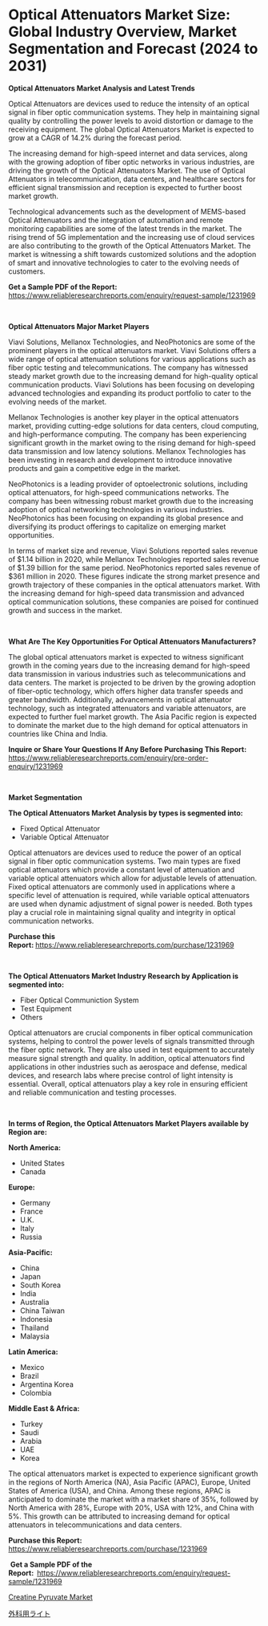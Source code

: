 <p><h1>Optical Attenuators Market Size: Global Industry Overview, Market Segmentation and Forecast (2024 to 2031)</h1></p><p><strong>Optical Attenuators Market Analysis and Latest Trends</strong></p>
<p><p>Optical Attenuators are devices used to reduce the intensity of an optical signal in fiber optic communication systems. They help in maintaining signal quality by controlling the power levels to avoid distortion or damage to the receiving equipment. The global Optical Attenuators Market is expected to grow at a CAGR of 14.2% during the forecast period. </p><p>The increasing demand for high-speed internet and data services, along with the growing adoption of fiber optic networks in various industries, are driving the growth of the Optical Attenuators Market. The use of Optical Attenuators in telecommunication, data centers, and healthcare sectors for efficient signal transmission and reception is expected to further boost market growth.</p><p>Technological advancements such as the development of MEMS-based Optical Attenuators and the integration of automation and remote monitoring capabilities are some of the latest trends in the market. The rising trend of 5G implementation and the increasing use of cloud services are also contributing to the growth of the Optical Attenuators Market. The market is witnessing a shift towards customized solutions and the adoption of smart and innovative technologies to cater to the evolving needs of customers.</p></p>
<p><strong>Get a Sample PDF of the Report:&nbsp;</strong> <a href="https://www.reliableresearchreports.com/enquiry/request-sample/1231969">https://www.reliableresearchreports.com/enquiry/request-sample/1231969</a></p>
<p>&nbsp;</p>
<p><strong>Optical Attenuators Major Market Players</strong></p>
<p><p>Viavi Solutions, Mellanox Technologies, and NeoPhotonics are some of the prominent players in the optical attenuators market. Viavi Solutions offers a wide range of optical attenuation solutions for various applications such as fiber optic testing and telecommunications. The company has witnessed steady market growth due to the increasing demand for high-quality optical communication products. Viavi Solutions has been focusing on developing advanced technologies and expanding its product portfolio to cater to the evolving needs of the market.</p><p>Mellanox Technologies is another key player in the optical attenuators market, providing cutting-edge solutions for data centers, cloud computing, and high-performance computing. The company has been experiencing significant growth in the market owing to the rising demand for high-speed data transmission and low latency solutions. Mellanox Technologies has been investing in research and development to introduce innovative products and gain a competitive edge in the market.</p><p>NeoPhotonics is a leading provider of optoelectronic solutions, including optical attenuators, for high-speed communications networks. The company has been witnessing robust market growth due to the increasing adoption of optical networking technologies in various industries. NeoPhotonics has been focusing on expanding its global presence and diversifying its product offerings to capitalize on emerging market opportunities.</p><p>In terms of market size and revenue, Viavi Solutions reported sales revenue of $1.14 billion in 2020, while Mellanox Technologies reported sales revenue of $1.39 billion for the same period. NeoPhotonics reported sales revenue of $361 million in 2020. These figures indicate the strong market presence and growth trajectory of these companies in the optical attenuators market. With the increasing demand for high-speed data transmission and advanced optical communication solutions, these companies are poised for continued growth and success in the market.</p></p>
<p>&nbsp;</p>
<p><strong>What Are The Key Opportunities For Optical Attenuators Manufacturers?</strong></p>
<p><p>The global optical attenuators market is expected to witness significant growth in the coming years due to the increasing demand for high-speed data transmission in various industries such as telecommunications and data centers. The market is projected to be driven by the growing adoption of fiber-optic technology, which offers higher data transfer speeds and greater bandwidth. Additionally, advancements in optical attenuator technology, such as integrated attenuators and variable attenuators, are expected to further fuel market growth. The Asia Pacific region is expected to dominate the market due to the high demand for optical attenuators in countries like China and India.</p></p>
<p><strong>Inquire or Share Your Questions If Any Before Purchasing This Report:</strong> <a href="https://www.reliableresearchreports.com/enquiry/pre-order-enquiry/1231969">https://www.reliableresearchreports.com/enquiry/pre-order-enquiry/1231969</a></p>
<p>&nbsp;</p>
<p><strong>Market Segmentation</strong></p>
<p><strong>The Optical Attenuators Market Analysis by types is segmented into:</strong></p>
<p><ul><li>Fixed Optical Attenuator</li><li>Variable Optical Attenuator</li></ul></p>
<p><p>Optical attenuators are devices used to reduce the power of an optical signal in fiber optic communication systems. Two main types are fixed optical attenuators which provide a constant level of attenuation and variable optical attenuators which allow for adjustable levels of attenuation. Fixed optical attenuators are commonly used in applications where a specific level of attenuation is required, while variable optical attenuators are used when dynamic adjustment of signal power is needed. Both types play a crucial role in maintaining signal quality and integrity in optical communication networks.</p></p>
<p><strong>Purchase this Report:&nbsp;</strong><a href="https://www.reliableresearchreports.com/purchase/1231969">https://www.reliableresearchreports.com/purchase/1231969</a></p>
<p>&nbsp;</p>
<p><strong>The Optical Attenuators Market Industry Research by Application is segmented into:</strong></p>
<p><ul><li>Fiber Optical Communiction System</li><li>Test Equipment</li><li>Others</li></ul></p>
<p><p>Optical attenuators are crucial components in fiber optical communication systems, helping to control the power levels of signals transmitted through the fiber optic network. They are also used in test equipment to accurately measure signal strength and quality. In addition, optical attenuators find applications in other industries such as aerospace and defense, medical devices, and research labs where precise control of light intensity is essential. Overall, optical attenuators play a key role in ensuring efficient and reliable communication and testing processes.</p></p>
<p>&nbsp;</p>
<p><strong>In terms of Region, the Optical Attenuators Market Players available by Region are:</strong></p>
<p>
    <p> <strong> North America: </strong>
        <ul>
            <li>United States</li>
            <li>Canada</li>
        </ul>
        </p> 
    <p> <strong> Europe: </strong>
        <ul>
            <li>Germany</li>
            <li>France</li>
            <li>U.K.</li>
            <li>Italy</li>
            <li>Russia</li>
        </ul>
        </p> 
    <p> <strong> Asia-Pacific: </strong>
        <ul>
            <li>China</li>
            <li>Japan</li>
            <li>South Korea</li>
            <li>India</li>
            <li>Australia</li>
            <li>China Taiwan</li>
            <li>Indonesia</li>
            <li>Thailand</li>
            <li>Malaysia</li>
        </ul>
        </p> 
    <p> <strong> Latin America: </strong>
        <ul>
            <li>Mexico</li>
            <li>Brazil</li>
            <li>Argentina Korea</li>
            <li>Colombia</li>
        </ul>
        </p> 
    <p> <strong> Middle East & Africa: </strong>
        <ul>
            <li>Turkey</li>
            <li>Saudi</li>
            <li>Arabia</li>
            <li>UAE</li>
            <li>Korea</li>
        </ul>
    </p>
    </p>
<p><p>The optical attenuators market is expected to experience significant growth in the regions of North America (NA), Asia Pacific (APAC), Europe, United States of America (USA), and China. Among these regions, APAC is anticipated to dominate the market with a market share of 35%, followed by North America with 28%, Europe with 20%, USA with 12%, and China with 5%. This growth can be attributed to increasing demand for optical attenuators in telecommunications and data centers.</p></p>
<p><strong>Purchase this Report: </strong><a href="https://www.reliableresearchreports.com/purchase/1231969">https://www.reliableresearchreports.com/purchase/1231969</a></p>
<p>&nbsp;<strong>Get a Sample PDF of the Report:&nbsp;&nbsp;</strong><a href="https://www.reliableresearchreports.com/enquiry/request-sample/1231969">https://www.reliableresearchreports.com/enquiry/request-sample/1231969</a></p>
<p><strong></strong></p>
<p><p><a href="https://noble-drawer-34c.notion.site/Creatine-Pyruvate-Market-Challenges-Opportunities-and-Growth-Drivers-and-Major-Market-Players-for-577e87c306a54dd79299aab7338202c3">Creatine Pyruvate Market</a></p><p><a href="https://github.com/bevdtkn4419963/Market-Research-Report-List-1/blob/main/838753111487.md">外科用ライト</a></p></p>
